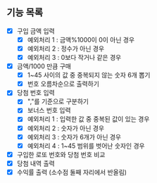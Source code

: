 ## 기능 목록
- [x] 구입 금액 입력
  - [x] 예외처리 1 : 금액%1000이 0이 아닌 경우
  - [x] 예외처리 2 : 정수가 아닌 경우
  - [x] 예외처리 3 : 0보다 작거나 같은 경우
- [x] 금액/1000 만큼 구매
  - [x] 1~45 사이의 값 중 중복되지 않는 숫자 6개 뽑기
  - [x] 번호 오름차순으로 출력하기
- [x] 당첨 번호 입력
  - [x] ","를 기준으로 구분하기
  - [x] 보너스 번호 입력
  - [x] 예외처리 1 : 입력한 값 중 중복된 값이 있는 경우
  - [x] 예외처리 2 : 숫자가 아닌 경우
  - [x] 예외처리 3 : 숫자가 6개가 아닌 경우
  - [x] 예외처리 4 : 1~45 범위를 벗어난 숫자인 경우
- [x] 구입한 로또 번호와 당첨 번호 비교
- [x] 당첨 내역 출력
- [x] 수익률 출력 (소수점 둘째 자리에서 반올림)
